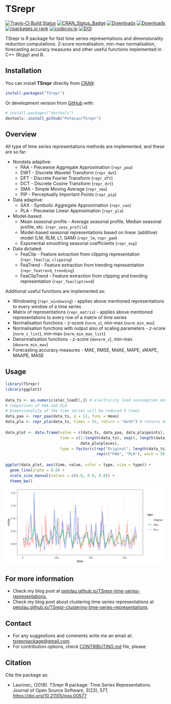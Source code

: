 
<!-- README.md is generated from README.Rmd. Please edit that file -->
TSrepr
======

[![Travis-CI Build Status](https://travis-ci.org/PetoLau/TSrepr.svg?branch=master)](https://travis-ci.org/PetoLau/TSrepr) [![CRAN\_Status\_Badge](http://www.r-pkg.org/badges/version/TSrepr)](https://cran.r-project.org/package=TSrepr) [![Downloads](http://cranlogs.r-pkg.org/badges/TSrepr)](https://cran.r-project.org/package=TSrepr) [![Downloads](http://cranlogs.r-pkg.org/badges/grand-total/TSrepr?color=green)](https://cran.r-project.org/package=TSrepr) [![rpackages.io rank](https://www.rpackages.io/badge/TSrepr.svg)](https://www.rpackages.io/package/TSrepr) [![codecov.io](https://codecov.io/github/PetoLau/TSrepr/coverage.svg?branch=master)](https://codecov.io/github/PetoLau/TSrepr?branch=master) [![DOI](http://joss.theoj.org/papers/10.21105/joss.00577/status.svg)](https://doi.org/10.21105/joss.00577)

TSrepr is R package for fast time series representations and dimensionality reduction computations. Z-score normalisation, min-max normalisation, forecasting accuracy measures and other useful functions implemented in C++ (Rcpp) and R.

Installation
------------

You can install **TSrepr** directly from [CRAN](https://CRAN.R-project.org/package=TSrepr):

``` r
install.packages("TSrepr")
```

Or development version from [GitHub](https://github.com/PetoLau/TSrepr) with:

``` r
# install.packages("devtools")
devtools::install_github("PetoLau/TSrepr")
```

Overview
--------

All type of time series representations methods are implemented, and these are so far:

-   Nondata adaptive:
    -   PAA - Piecewise Aggregate Approximation (`repr_paa`)
    -   DWT - Discrete Wavelet Transform (`repr_dwt`)
    -   DFT - Discrete Fourier Transform (`repr_dft`)
    -   DCT - Discrete Cosine Transform (`repr_dct`)
    -   SMA - Simple Moving Average (`repr_sma`)
    -   PIP - Perceptually Important Points (`repr_pip`)
-   Data adaptive:
    -   SAX - Symbolic Aggregate Approximation (`repr_sax`)
    -   PLA - Piecewise Linear Approximation (`repr_pla`)
-   Model-based:
    -   Mean seasonal profile - Average seasonal profile, Median seasonal profile, etc. (`repr_seas_profile`)
    -   Model-based seasonal representations based on linear (additive) model (LM, RLM, L1, GAM) (`repr_lm`, `repr_gam`)
    -   Exponential smoothing seasonal coefficients (`repr_exp`)
-   Data dictated:
    -   FeaClip - Feature extraction from clipping representation (`repr_feaclip`, `clipping`)
    -   FeaTrend - Feature extraction from trending representation (`repr_featrend`, `trending`)
    -   FeaClipTrend - Feature extraction from clipping and trending representation (`repr_feacliptrend`)

Additional useful functions are implemented as:

-   Windowing (`repr_windowing`) - applies above mentioned representations to every window of a time series
-   Matrix of representations (`repr_matrix`) - applies above mentioned representations to every row of a matrix of time series
-   Normalisation functions - z-score (`norm_z`), min-max (`norm_min_max`)
-   Normalisation functions with output also of scaling parameters - z-score (`norm_z_list`), min-max (`norm_min_max_list`)
-   Denormalisation functions - z-score (`denorm_z`), min-max (`denorm_min_max`)
-   Forecasting accuracy measures - MAE, RMSE, MdAE, MAPE, sMAPE, MAAPE, MASE

Usage
-----

``` r
library(TSrepr)
library(ggplot2)

data_ts <- as.numeric(elec_load[5,]) # electricity load consumption data
# Comparison of PAA and PLA
# Dimensionality of the time series will be reduced 8 times
data_paa <- repr_paa(data_ts, q = 12, func = mean)
data_pla <- repr_pla(data_ts, times = 55, return = "both") # returns both extracted places and values

data_plot <- data.frame(value = c(data_ts, data_paa, data_pla$points),
                        time = c(1:length(data_ts), seq(6, length(data_ts), by = 12),
                                 data_pla$places),
                        type = factor(c(rep("Original", length(data_ts)),
                                        rep(c("PAA", "PLA"), each = 56))))

ggplot(data_plot, aes(time, value, color = type, size = type)) +
  geom_line(alpha = 0.8) +
  scale_size_manual(values = c(0.6, 0.8, 0.8)) +
  theme_bw()
```

![](README-paa_vs_pla-1.png)

For more information
--------------------

-   Check my blog post at [petolau.github.io/TSrepr-time-series-representations](https://petolau.github.io/TSrepr-time-series-representations/),
-   Check my blog post about clustering time series representations at [petolau.github.io/TSrepr-clustering-time-series-representations](https://petolau.github.io/TSrepr-clustering-time-series-representations/).

Contact
-------

-   For any suggestions and comments write me an email at: <tsreprpackage@gmail.com>.
-   For contribution options, check [CONTRIBUTING.md](https://github.com/PetoLau/TSrepr/blob/master/CONTRIBUTING.md) file, please.

Citation
--------

Cite the package as:

-   Laurinec, (2018). TSrepr R package: Time Series Representations. Journal of Open Source Software, 3(23), 577, <https://doi.org/10.21105/joss.00577>

